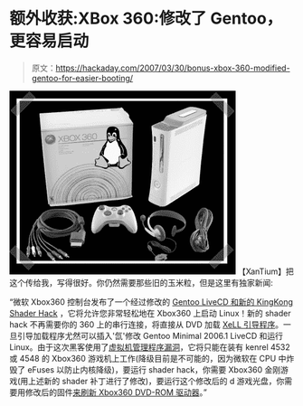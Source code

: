 # 额外收获:XBox 360:修改了 Gentoo，更容易启动

> 原文：<https://hackaday.com/2007/03/30/bonus-xbox-360-modified-gentoo-for-easier-booting/>

![](img/30d0bcff5c62078e1b3a8ea0f90f085a.png)
【XanTium】把这个传给我，写得很好。你仍然需要那些旧的玉米粒，但是这里有独家新闻:

“微软 Xbox360 控制台发布了一个经过修改的 [Gentoo LiveCD 和新的 KingKong Shader Hack](http://www.xbox-scene.com/xbox1data/sep/EEZVkkupVEVlxmFhzE.php) ，它将允许您非常轻松地在 Xbox360 上启动 Linux！新的 shader hack 不再需要你的 360 上的串行连接，将直接从 DVD 加载 [XeLL 引导程序](http://www.xbox-scene.com/xbox1data/sep/EEZuFZpZFEucRywmpU.php)。一旦引导加载程序尤然可以插入'氙'修改 Gentoo Minimal 2006.1 LiveCD 和运行 Linux。由于这次黑客使用了[虚拟机管理程序漏洞](http://www.xbox-scene.com/xbox1data/sep/EEZkykVkkFmojzapEq.php)，它将只能在装有 kenrel 4532 或 4548 的 Xbox360 游戏机上工作(降级目前是不可能的，因为微软在 CPU 中炸毁了 eFuses 以防止内核降级)，要运行 shader hack，你需要 Xbox360 金刚游戏(用上述新的 shader 补丁进行了修改)，要运行这个修改后的 d 游戏光盘，你需要用修改后的固件[来刷新 Xbox360 DVD-ROM 驱动器](http://forums.xbox-scene.com/index.php?showtopic=513412)。”